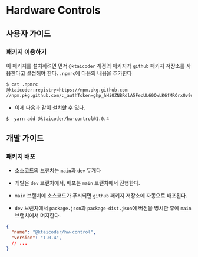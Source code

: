 # Hardware  Controls

## 사용자 가이드

### 패키지 이용하기

이 패키지를 설치하려면 먼저 `@ktaicoder` 계정의 패키지가 `github` 패키지 저장소를 사용한다고 설정해야 한다. `.npmrc`에 다음의 내용을 추가한다

```bash
$ cat .npmrc
@ktaicoder:registry=https://npm.pkg.github.com
//npm.pkg.github.com/:_authToken=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
```

- 이제 다음과 같이 설치할 수 있다.

```
$  yarn add @ktaicoder/hw-control@1.0.4
```


## 개발 가이드

### 패키지 배포 

- 소스코드의 브랜치는 `main`과 `dev` 두개다

- 개발은 `dev` 브랜치에서, 배포는 `main` 브랜치에서 진행한다.

- `main` 브랜치에 소스코드가 푸시되면 `github` 패키지 저장소에 자동으로 배포된다.

- `dev` 브랜치에서 `package.json`과 `package-dist.json`에 버전을 명시한 후에 `main` 브랜치에서 머지한다.

```json
{
  "name": "@ktaicoder/hw-control",
  "version": "1.0.4",
  // ...
}
```
